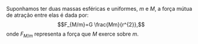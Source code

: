 Suponhamos ter duas massas esféricas e uniformes, $m$ e $M$, a força mútua de atração entre elas é dada por:$$F_{M/m}=G \frac{Mm}{r^{2}},$$onde $F_{M/m}$ representa a força que $M$ exerce sobre $m$.

